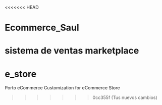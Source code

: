 <<<<<<< HEAD
# Ecommerce_Saul
sistema de ventas marketplace
=======
# e_store
Porto eCommerce Customization for eCommerce Store
>>>>>>> 0cc355f (Tus nuevos cambios)
